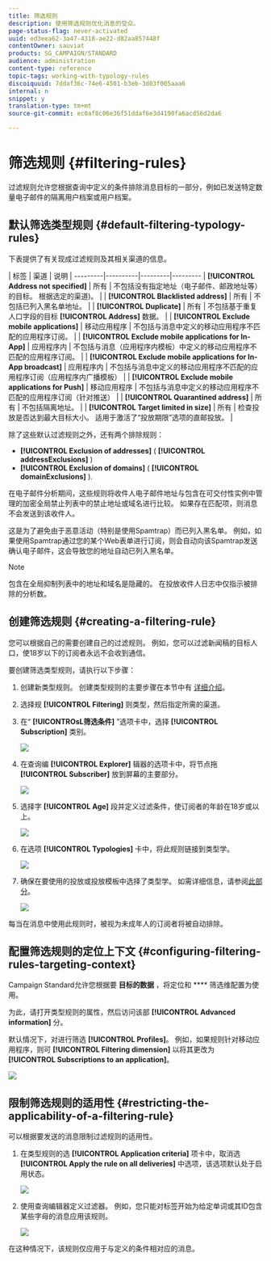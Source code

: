 ```yaml
---
title: 筛选规则
description: 使用筛选规则优化消息的受众。
page-status-flag: never-activated
uuid: ed3eea62-3a47-4318-ae22-d82aa857448f
contentOwner: sauviat
products: SG_CAMPAIGN/STANDARD
audience: administration
content-type: reference
topic-tags: working-with-typology-rules
discoiquuid: 7ddaf36c-74e6-4501-b3eb-3d03f005aaa6
internal: n
snippet: y
translation-type: tm+mt
source-git-commit: ec0af8c06e36f51ddaf6e3d4190fa6acd56d2da6

---
```



# 筛选规则 {#filtering-rules}

过滤规则允许您根据查询中定义的条件排除消息目标的一部分，例如已发送特定数量电子邮件的隔离用户档案或用户档案。

## 默认筛选类型规则 {#default-filtering-typology-rules}

下表提供了有关现成过滤规则及其相关渠道的信息。

| 标签 | 渠道 | 说明 |
---------|----------|---------|---------
| **[!UICONTROL Address not specified]** | 所有 | 不包括没有指定地址（电子邮件、邮政地址等）的目标。 根据选定的渠道)。 |
| **[!UICONTROL Blacklisted address]** | 所有 | 不包括已列入黑名单地址。 |
| **[!UICONTROL Duplicate]** | 所有 | 不包括基于重复人口字段的目标 **[!UICONTROL Address]** 数据。 |
| **[!UICONTROL Exclude mobile applications]** | 移动应用程序 | 不包括与消息中定义的移动应用程序不匹配的应用程序订阅。 |
| **[!UICONTROL Exclude mobile applications for In-App]** | 应用程序内 | 不包括与消息（应用程序内模板）中定义的移动应用程序不匹配的应用程序订阅。 |
| **[!UICONTROL Exclude mobile applications for In-App broadcast]** | 应用程序内 | 不包括与消息中定义的移动应用程序不匹配的应用程序订阅（应用程序内广播模板） |
| **[!UICONTROL Exclude mobile applications for Push]** | 移动应用程序 | 不包括与消息中定义的移动应用程序不匹配的应用程序订阅（针对推送） |
| **[!UICONTROL Quarantined address]** | 所有 | 不包括隔离地址。 |
| **[!UICONTROL Target limited in size]** | 所有 | 检查投放是否达到最大目标大小。 适用于激活了“投放期限”选项的直邮投放。 |

除了这些默认过滤规则之外，还有两个排除规则：

* **[!UICONTROL Exclusion of addresses]** ( **[!UICONTROL addressExclusions]** )
* **[!UICONTROL Exclusion of domains]** ( **[!UICONTROL domainExclusions]** ).

在电子邮件分析期间，这些规则将收件人电子邮件地址与包含在可交付性实例中管理的加密全局禁止列表中的禁止地址或域名进行比较。 如果存在匹配项，则消息不会发送到该收件人。

这是为了避免由于恶意活动（特别是使用Spamtrap）而已列入黑名单。 例如，如果使用Spamtrap通过您的某个Web表单进行订阅，则会自动向该Spamtrap发送确认电子邮件，这会导致您的地址自动已列入黑名单。

>[!NOTE]
>
>包含在全局抑制列表中的地址和域名是隐藏的。 在投放收件人日志中仅指示被排除的分析数。

## 创建筛选规则 {#creating-a-filtering-rule}

您可以根据自己的需要创建自己的过滤规则。 例如，您可以过滤新闻稿的目标人口，使18岁以下的订阅者永远不会收到通信。

要创建筛选类型规则，请执行以下步骤：

1. 创建新类型规则。 创建类型规则的主要步骤在本节中有 [详细介绍](../../sending/using/managing-typology-rules.md)。

1. 选择规 **[!UICONTROL Filtering]** 则类型，然后指定所需的渠道。

1. 在“ **[!UICONTROsL筛选条件]** ”选项卡中，选择 **[!UICONTROL Subscription]** 类别。

   ![](assets/typology_create-rule-subscription.png)

1. 在查询编 **[!UICONTROL Explorer]** 辑器的选项卡中，将节点拖 **[!UICONTROL Subscriber]** 放到屏幕的主要部分。

   ![](assets/typology_create-rule-subscriber.png)

1. 选择字 **[!UICONTROL Age]** 段并定义过滤条件，使订阅者的年龄在18岁或以上。

   ![](assets/typology_create-rule-age.png)

1. 在选项 **[!UICONTROL Typologies]** 卡中，将此规则链接到类型学。

   ![](assets/typology_create-rule-typology.png)

1. 确保在要使用的投放或投放模板中选择了类型学。 如需详细信息，请参阅[此部分](../../sending/using/managing-typologies.md#applying-typologies-to-messages)。

   ![](assets/typology_template.png)

每当在消息中使用此规则时，被视为未成年人的订阅者将被自动排除。

## 配置筛选规则的定位上下文 {#configuring-filtering-rules-targeting-context}

Campaign Standard允许您根据要 **目标的数据** ，将定位和 **** 筛选维配置为使用。

为此，请打开类型规则的属性，然后访问该部 **[!UICONTROL Advanced information]** 分。

默认情况下，对进行筛选 **[!UICONTROL Profiles]**。 例如，如果规则针对移动应用程序，则可 **[!UICONTROL Filtering dimension]** 以将其更改为 **[!UICONTROL Subscriptions to an application]**。

![](assets/typology_rule-order_2.png)

## 限制筛选规则的适用性 {#restricting-the-applicability-of-a-filtering-rule}

可以根据要发送的消息限制过滤规则的适用性。

1. 在类型规则的选 **[!UICONTROL Application criteria]** 项卡中，取消选 **[!UICONTROL Apply the rule on all deliveries]** 中选项，该选项默认处于启用状态。

   ![](assets/typology_limit.png)

1. 使用查询编辑器定义过滤器。 例如，您只能对标签开始为给定单词或其ID包含某些字母的消息应用该规则。

   ![](assets/typology_limit-rule.png)

在这种情况下，该规则仅应用于与定义的条件相对应的消息。
